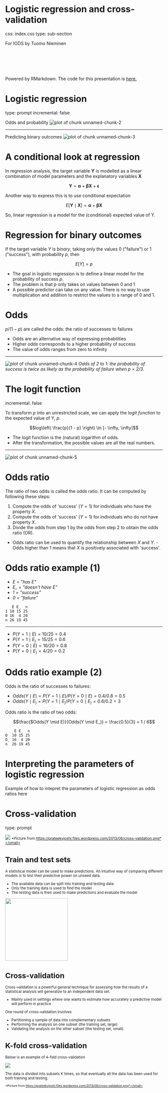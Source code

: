 

Logistic regression and cross-validation
========================================================
css: index.css
type: sub-section

For IODS by Tuomo Nieminen

<br>
<br>
<br>
<br>

Powered by RMarkdown. The code for this presentation is  [here.](https://github.com/TuomoNieminen/Helsinki-Open-Data-Science/blob/master/docs/logistic_regression.Rpres)


Logistic regression
========================================================
type: prompt
incremental: false

Odds and probability
![plot of chunk unnamed-chunk-2](logistic_regression-figure/unnamed-chunk-2-1.png)

***

Predicting binary outcomes
![plot of chunk unnamed-chunk-3](logistic_regression-figure/unnamed-chunk-3-1.png)


A conditional look at regression
========================================================

In regression analysis, the target variable $\boldsymbol{Y}$ is modelled as a linear combination of model parameters and the explanatory variables $\boldsymbol{X}$

$$\boldsymbol{Y} = \boldsymbol{\alpha} + \boldsymbol{\beta}\boldsymbol{X} + \boldsymbol{\epsilon}$$

Another way to express this is to use conditional expectation

$$E[\boldsymbol{Y} \mid \boldsymbol{X}] = \boldsymbol{\alpha} + \boldsymbol{\beta}\boldsymbol{X}$$

So, linear regression is a model for the (conditional) expected value of Y.


Regression for binary outcomes
========================================================

If the target variable $Y$ is *binary*, taking only the values 0 ("failure") or 1 ("success"), with probability $p$, then

$$E[Y] = p$$

- The goal in logistic regression is to define a linear model for the probability of success $p$.
- The problem is that $p$ only takes on values between 0 and 1
- A possible predictor can take on any value. There is no way to use multiplication and addition to restrict the values to a range of 0 and 1.

Odds
========================================================

$p/ (1-p)$ are called the odds: the ratio of successes to failures

- Odds are an alternative way of expressing probabilities
- Higher odds corresponds to a higher probability of success
- The value of odds ranges from zero to infinity

***

![plot of chunk unnamed-chunk-4](logistic_regression-figure/unnamed-chunk-4-1.png)
*Odds of 2 to 1: the probability of success is twice as likely as the probability of failure when p = 2/3.*


The logit function
========================================================
incremental: false

To transform $p$ into an unrestricted scale, we can apply the *logit function* to the expected value of Y, $p$.

$$log\left( \frac{p}{1 - p} \right) \in [- \infty, \infty]$$

- The logit function is the (natural) logarithm of odds.
- After the transformation, the possible values are all the real numbers.

***

![plot of chunk unnamed-chunk-5](logistic_regression-figure/unnamed-chunk-5-1.png)

Odds ratio
========================================================

The ratio of two odds is called the odds ratio. It can be computed by following these steps:

1. Compute the odds of 'success' ($Y = 1$) for individuals who have the property $X$. 
2. Compute the odds of 'success' ($Y = 1$) for individuals who do not have property $X$.
3. Divide the odds from step 1 by the odds from step 2 to obtain the odds ratio (OR).

- Odds ratio can be used to quantify the relationship between $X$ and $Y$. - Odds higher than 1 means that $X$ is positively associated with 'success'.

Odds ratio example (1)
========================================================

- *E = "has E"*
- *E_ = "doesn't have E"*
- *1 = "success"*
- *0 = "failure"*


```
   E E_  n
1 10 15 25
0 16  4 20
n 26 19 45
```


***

- $P(Y = 1 \mid E) = 10 / 25 = 0.4$
- $P(Y = 1 \mid E_) = 15 / 25  = 0.6$
- $P(Y = 0 \mid E) = 16 / 20 = 0.8$
- $P(Y = 0 \mid E_) = 4 / 20 = 0.2$  

Odds ratio example (2)
========================================================
Odds is the ratio of successes to failures:

- $Odds(Y \mid E) = P(Y = 1 \mid E) / P(Y = 0 \mid E) = 0.4 / 0.8 = 0.5$
- $Odds(Y \mid E_) = P(Y = 1 \mid E_) / P(Y = 0 \mid E_) = 0.6 / 0.2 = 3$

Odds ratio is the ratio of two odds:

$$\frac{$Odds(Y \mid E)}{Odds(Y \mid E_)} = \frac{0.5}{3} = 1 / 6$$



```
    E E_  n
O  10 15 25
O_ 16  4 20
n  26 19 45
```


Interpreting the parameters of logistic regression
========================================================
Example of how to intepret the parameters of logistic regression as odds ratios here


Cross-validation
========================================================
type: prompt


![](https://prateekvjoshi.files.wordpress.com/2013/06/cross-validation.png)
<small>*Picture from https://prateekvjoshi.files.wordpress.com/2013/06/cross-validation.png*</small>


Train and test sets
========================================================

A statistical model can be used to make predictions. An intuitive way of comparing different models is to test their predictive power on unseed data.

- The available data can be split into training and testing data
- Only the training data is used to find the model
- The testing data is then used to make predictions and evaluate the model

<img src="logistic_regression-figure/train_test.png" height = 200></img>

Cross-validation
========================================================
Cross-validation is a powerful general technique for assessing how the results of a statistical analysis will generalize to an independent data set.  

- Mainly used in settings where one wants to estimate how accurately a predictive model will perform in practice

One round of cross-validation involves 

- Partitioning a sample of data into complementary subsets
- Performing the analysis on one subset (the training set, large)
- Validating the analysis on the other subset (the testing set, small). 


K-fold cross-validation
========================================================

Below is an example of 4-fold cross-validation 


![](https://prateekvjoshi.files.wordpress.com/2013/06/cross-validation.png)

The data is divided into subsets K times, so that eventually all the data has been used for both training and testing.  

<small>*Picture from https://prateekvjoshi.files.wordpress.com/2013/06/cross-validation.png*</small>
